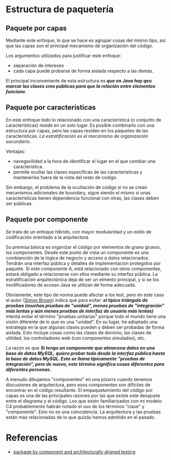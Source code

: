 # Estructura de paquetería

## Paquete por capas

Mediante este enfoque, lo que se hace es agrupar cosas del mismo tipo, así que las capas son el principal mecanismo de organización del código.

Los argumentos utilizados para justificar este enfoque:
* separación de intereses
* cada capa puede probarse de forma aislada respecto a las demás.

El principal inconveniente de esta estructura es **_que en Java hay qeu marcar las clases cmo públicas para que la relación entre elementos funcione_**.

## Paquete por características

En este enfoque todo lo relacionado con una característica (o conjunto de características) reside en un solo lugar. Es posible combinarlo con una estructura por capas, pero las capas residen en los paquetes de las características. *_La estratificación es el mecanismo de organización secundario_*.

Ventajas: 
* navegavilidad a la hora de identificar el lugar en el que cambiar una característica. 
* permite ocultar las clases específicas de las características y mantenerlas fuera de la vista del resto de código.

Sin embargo, el problema de la ocultación de código si no se crean mecanismos adicionales de boundary, sigue siendo el mismo si unas características tienen dependencia funcional con otras, las clases deben ser públicas.

## Paquete por componente

Se trata de un enfoque híbrido, con mayor modularidad y un estilo de codificación orientado a la arquitectura.

Su premisa básica es organizar el código por elementos de grano grueso, los componentes. Desde este punto de vista un componente es una combianción de la lógica de negocio y acceso a datos relacionados. Tendrán una interfaz pública y detalles de implementación protegidos por paquete. Si este componente A, está relacionado con otros componentes, estará obligado a relacionarse con ellos mediante su interfaz pública. La estratificación arquitectónica deja de ser un elmento principal, y si se los modificadores de acceso Java se utilizan de forma adecuada. 

Obviamente, este tipo de norma puede afectar a los test, pero en este caso el autor ([Simon Brown](https://simonbrown.je/)) indica que para evitar: **_el típico triángulo de pruebas (muchas pruebas de "unidad", menos pruebas de "integración" más lentas y aún menos pruebas de interfaz de usuario más lentas)_** intenta evitar el término "pruebas unitarias" porque todo el mundo tiene una visión diferente de lo que es una "unidad". En su lugar, he adoptado una estrategia en la que algunas clases pueden y deben ser probadas de forma aislada. Esto incluye cosas como las clases de dominio, las clases de utilidad, los controladores web (con componentes simulados), etc.

La razón es que **_Si tengo un componente que almacena datos en una base de datos MySQL, quiero probar todo desde la interfaz pública hasta la base de datos MySQL. Esto se llama típicamente "pruebas de integración", pero de nuevo, este término significa cosas diferentes para diferentes personas._**

A menudo dibujamos "componentes" en una pizarra cuando tenemos discusiones de arquitectura, pero esos componentes son difíciles de encontrar en el código resultante. El empaquetamiento del código por capas es una de las principales razones por las que existe este desajuste entre el diagrama y el código. Los que estén familiarizados con mi modelo C4 probablemente habrán notado el uso de los términos "clase" y "componente". Esto no es una coincidencia. La arquitectura y las pruebas están más relacionadas de lo que quizás hemos admitido en el pasado. 


# Referencias 

* [package by component and architecturally aligned testing](http://www.codingthearchitecture.com/2015/03/08/package_by_component_and_architecturally_aligned_testing.html)
